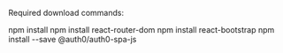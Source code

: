 Required download commands:

npm install
npm install react-router-dom
npm install react-bootstrap
npm install --save @auth0/auth0-spa-js
